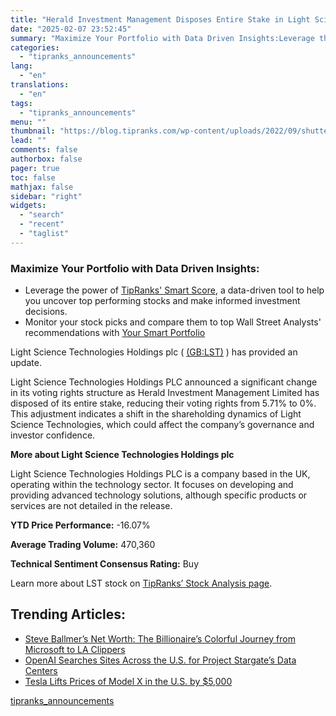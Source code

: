 ```yaml
---
title: "Herald Investment Management Disposes Entire Stake in Light Science Technologies"
date: "2025-02-07 23:52:45"
summary: "Maximize Your Portfolio with Data Driven Insights:Leverage the power of TipRanks' Smart Score, a data-driven tool to help you uncover top performing stocks and make informed investment decisions. Monitor your stock picks and compare them to top Wall Street Analysts' recommendations with Your Smart PortfolioLight Science Technologies Holdings plc (..."
categories:
  - "tipranks_announcements"
lang:
  - "en"
translations:
  - "en"
tags:
  - "tipranks_announcements"
menu: ""
thumbnail: "https://blog.tipranks.com/wp-content/uploads/2022/09/shutterstock_264965759-750x406.jpg"
lead: ""
comments: false
authorbox: false
pager: true
toc: false
mathjax: false
sidebar: "right"
widgets:
  - "search"
  - "recent"
  - "taglist"
---
```


### Maximize Your Portfolio with Data Driven Insights:

* Leverage the power of [TipRanks' Smart Score](https://www.tipranks.com/screener/top-smart-score-stocks), a data-driven tool to help you uncover top performing stocks and make informed investment decisions.
* Monitor your stock picks and compare them to top Wall Street Analysts' recommendations with  [Your Smart Portfolio](https://www.tipranks.com/smart-portfolio/holdings)

Light Science Technologies Holdings plc ( [(GB:LST)](https://www.tipranks.com/stocks/gb:lst) ) has provided an update.

Light Science Technologies Holdings PLC announced a significant change in its voting rights structure as Herald Investment Management Limited has disposed of its entire stake, reducing their voting rights from 5.71% to 0%. This adjustment indicates a shift in the shareholding dynamics of Light Science Technologies, which could affect the company’s governance and investor confidence.

**More about Light Science Technologies Holdings plc**

Light Science Technologies Holdings PLC is a company based in the UK, operating within the technology sector. It focuses on developing and providing advanced technology solutions, although specific products or services are not detailed in the release.

**YTD Price Performance:** -16.07%

**Average Trading Volume:** 470,360

**Technical Sentiment Consensus Rating:** Buy

Learn more about LST stock on [TipRanks’ Stock Analysis page](https://www.tipranks.com/stocks/gb:lst/stock-analysis).

Trending Articles:
------------------

* [Steve Ballmer’s Net Worth: The Billionaire’s Colorful Journey from Microsoft to LA Clippers](https://www.tipranks.com/news/steve-ballmers-net-worth-the-billionaires-colorful-journey-from-microsoft-to-la-clippers)
* [OpenAI Searches Sites Across the U.S. for Project Stargate’s Data Centers](https://www.tipranks.com/news/openai-searches-sites-across-the-u-s-for-project-stargates-data-centers)
* [Tesla Lifts Prices of Model X in the U.S. by $5,000](https://www.tipranks.com/news/tesla-lifts-prices-of-model-x-in-the-u-s-by-5000)

[tipranks_announcements](https://www.tipranks.com/news/company-announcements/herald-investment-management-disposes-entire-stake-in-light-science-technologies)
